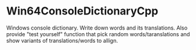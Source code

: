 # Win64ConsoleDictionaryCpp
Windows console dictionary. Write down words and its translations.
Also provide "test yourself" function that pick random words/taranslations and show variants of translations/words to allign.
